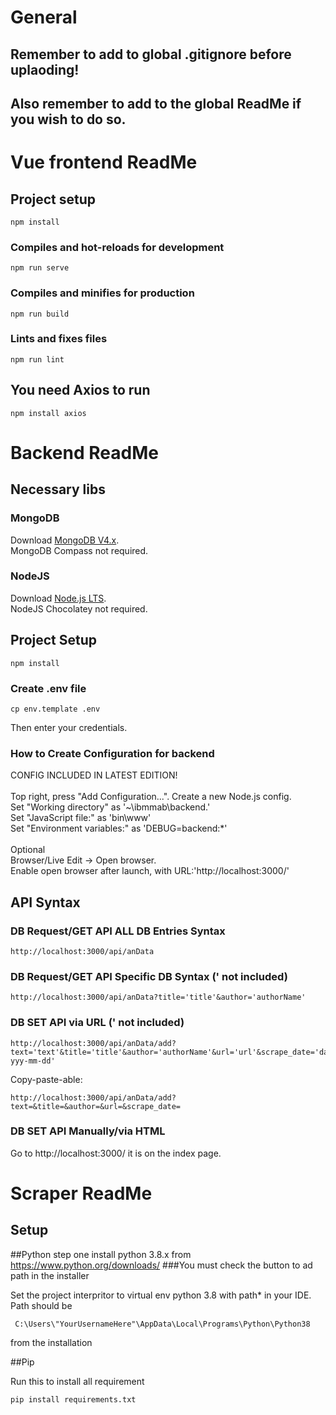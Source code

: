 # General



## Remember to add to global .gitignore before uplaoding!



## Also remember to add to the global ReadMe if you wish to do so.



# Vue frontend ReadMe


## Project setup
```
npm install
```

### Compiles and hot-reloads for development
```
npm run serve
```

### Compiles and minifies for production
```
npm run build
```

### Lints and fixes files
```
npm run lint
```

## You need Axios to run
```
npm install axios
```


# Backend ReadMe

## Necessary libs

### MongoDB
Download [MongoDB V4.x](https://www.mongodb.com/download-center/community). \
MongoDB Compass not required.

### NodeJS
Download [Node.js LTS](https://nodejs.org/). \
NodeJS Chocolatey not required.

## Project Setup
```
npm install
```

### Create .env file
```
cp env.template .env
```

Then enter your credentials.

### How to Create Configuration for backend
CONFIG INCLUDED IN LATEST EDITION! \
\
Top right, press "Add Configuration...". Create a new Node.js config. \
Set "Working directory" as '~\ibmmab\backend.' \
Set "JavaScript file:" as 'bin\www' \
Set "Environment variables:" as 'DEBUG=backend:*' \
\
Optional \
Browser/Live Edit -> Open browser. \
Enable open browser after launch, with URL:'http://localhost:3000/'

## API Syntax

### DB Request/GET API ALL DB Entries Syntax
```
http://localhost:3000/api/anData
```

### DB Request/GET API Specific DB Syntax (' not included)
```
http://localhost:3000/api/anData?title='title'&author='authorName'
```

### DB SET API via URL (' not included)
```
http://localhost:3000/api/anData/add?text='text'&title='title'&author='authorName'&url='url'&scrape_date='dateFormat-yyy-mm-dd'
```
Copy-paste-able:
```
http://localhost:3000/api/anData/add?text=&title=&author=&url=&scrape_date=
```

### DB SET API Manually/via HTML
Go to http://localhost:3000/ it is on the index page.



# Scraper ReadMe

## Setup

##Python
step one install python 3.8.x from https://www.python.org/downloads/ 
###You must check the button to ad path in the installer

Set the project interpritor to virtual env python 3.8 with path* in your IDE. \
Path should be
```
 C:\Users\"YourUsernameHere"\AppData\Local\Programs\Python\Python38
```
from the installation

##Pip

Run this to install all requirement
```
pip install requirements.txt
```

